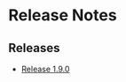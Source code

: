 # Release Notes

## Releases
-  [Release 1.9.0](https://github.com/Digitala-Lagkassan/release-notes/wiki/Release-1.9.0)
